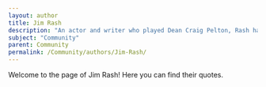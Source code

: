```yaml
---
layout: author
title: Jim Rash
description: "An actor and writer who played Dean Craig Pelton, Rash has contributed to the show's writing and discussed its cultural impact."
subject: "Community"
parent: Community
permalink: /Community/authors/Jim-Rash/
---
```


Welcome to the page of Jim Rash! Here you can find their quotes.
